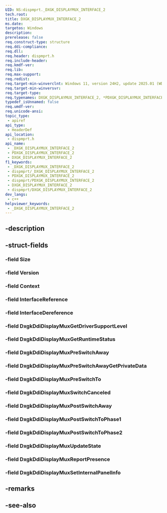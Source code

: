 ```yaml
---
UID: NS:dispmprt._DXGK_DISPLAYMUX_INTERFACE_2
tech.root: 
title: DXGK_DISPLAYMUX_INTERFACE_2
ms.date: 
targetos: Windows
description: 
prerelease: false
req.construct-type: structure
req.ddi-compliance: 
req.dll: 
req.header: dispmprt.h
req.include-header: 
req.kmdf-ver: 
req.lib: 
req.max-support: 
req.redist: 
req.target-min-winverclnt: Windows 11, version 24H2, update 2025.01 (WDDM 3.2)
req.target-min-winversvr: 
req.target-type: 
req.typenames: DXGK_DISPLAYMUX_INTERFACE_2, *PDXGK_DISPLAYMUX_INTERFACE_2
typedef_isUnnamed: false
req.umdf-ver: 
req.unicode-ansi: 
topic_type:
 - apiref
api_type:
 - HeaderDef
api_location:
 - dispmprt.h
api_name:
 - _DXGK_DISPLAYMUX_INTERFACE_2
 - PDXGK_DISPLAYMUX_INTERFACE_2
 - DXGK_DISPLAYMUX_INTERFACE_2
f1_keywords:
 - _DXGK_DISPLAYMUX_INTERFACE_2
 - dispmprt/_DXGK_DISPLAYMUX_INTERFACE_2
 - PDXGK_DISPLAYMUX_INTERFACE_2
 - dispmprt/PDXGK_DISPLAYMUX_INTERFACE_2
 - DXGK_DISPLAYMUX_INTERFACE_2
 - dispmprt/DXGK_DISPLAYMUX_INTERFACE_2
dev_langs:
 - c++
helpviewer_keywords:
 - _DXGK_DISPLAYMUX_INTERFACE_2
---
```


## -description

## -struct-fields

### -field Size

### -field Version

### -field Context

### -field InterfaceReference

### -field InterfaceDereference

### -field DxgkDdiDisplayMuxGetDriverSupportLevel

### -field DxgkDdiDisplayMuxGetRuntimeStatus

### -field DxgkDdiDisplayMuxPreSwitchAway

### -field DxgkDdiDisplayMuxPreSwitchAwayGetPrivateData

### -field DxgkDdiDisplayMuxPreSwitchTo

### -field DxgkDdiDisplayMuxSwitchCanceled

### -field DxgkDdiDisplayMuxPostSwitchAway

### -field DxgkDdiDisplayMuxPostSwitchToPhase1

### -field DxgkDdiDisplayMuxPostSwitchToPhase2

### -field DxgkDdiDisplayMuxUpdateState

### -field DxgkDdiDisplayMuxReportPresence

### -field DxgkDdiDisplayMuxSetInternalPanelInfo

## -remarks

## -see-also


